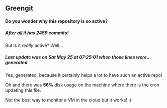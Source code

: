 ## Greengit

#### Do you wonder why this repository is so active?

##### After all it has 2459 commits!

But is it *really* active? Well...

##### Last update was on Sat May 25 at 07:25:01 when those lines were... generated

Yes, generated, because it certainly helps a lot to have such an active repo!

Oh and there was **56%** disk usage on the machine
where there is the cron updating this file.

Not the best way to monitor a VM in the cloud but it works! :)
